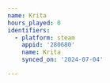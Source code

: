 ```yaml
---
name: Krita
hours_played: 0
identifiers:
  - platform: steam
    appid: '280680'
    name: Krita
    synced_on: '2024-07-04'

---
```

